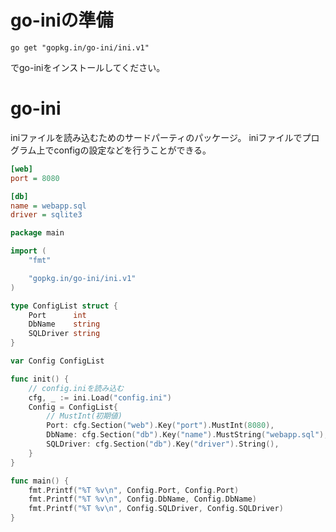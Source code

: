 # go-iniの準備
```
go get "gopkg.in/go-ini/ini.v1"
```
でgo-iniをインストールしてください。

# go-ini
iniファイルを読み込むためのサードパーティのパッケージ。
iniファイルでプログラム上でconfigの設定などを行うことができる。

```ini:config.ini
[web]
port = 8080

[db]
name = webapp.sql
driver = sqlite3
```


```go
package main

import (
	"fmt"

	"gopkg.in/go-ini/ini.v1"
)

type ConfigList struct {
	Port      int
	DbName    string
	SQLDriver string
}

var Config ConfigList

func init() {
	// config.iniを読み込む
	cfg, _ := ini.Load("config.ini")
	Config = ConfigList{
		// MustInt(初期値)
		Port: cfg.Section("web").Key("port").MustInt(8080),
		DbName: cfg.Section("db").Key("name").MustString("webapp.sql"),
		SQLDriver: cfg.Section("db").Key("driver").String(),
	}
}

func main() {
	fmt.Printf("%T %v\n", Config.Port, Config.Port)
	fmt.Printf("%T %v\n", Config.DbName, Config.DbName)
	fmt.Printf("%T %v\n", Config.SQLDriver, Config.SQLDriver)
}

```